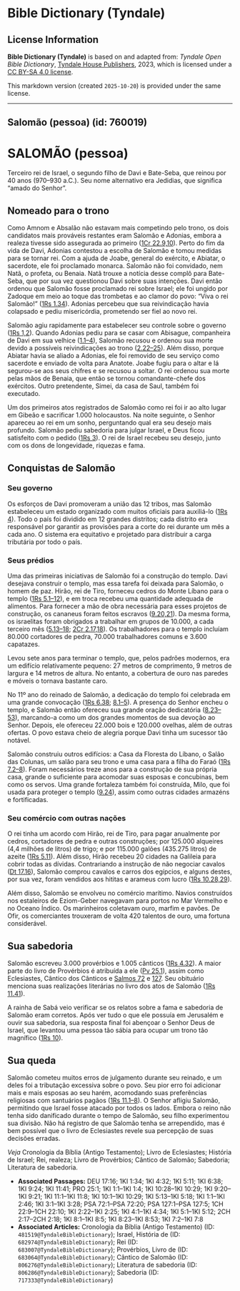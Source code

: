 # Bible Dictionary (Tyndale)

## License Information

**Bible Dictionary (Tyndale)** is based on and adapted from: _Tyndale Open Bible Dictionary_, [Tyndale House Publishers](https://tyndaleopenresources.com/), 2023, which is licensed under a [CC BY-SA 4.0 license](https://creativecommons.org/licenses/by-sa/4.0/legalcode.en).

This markdown version (created `2025-10-20`) is provided under the same license.



--------------------------------

## Salomão (pessoa) (id: 760019)

SALOMÃO (pessoa)
================

Terceiro rei de Israel, o segundo filho de Davi e Bate\-Seba, que reinou por 40 anos (970–930 a.C.). Seu nome alternativo era Jedidias, que significa “amado do Senhor”.

Nomeado para o trono
--------------------

Como Amnom e Absalão não estavam mais competindo pelo trono, os dois candidatos mais prováveis restantes eram Salomão e Adonias, embora a realeza tivesse sido assegurada ao primeiro ([1Cr 22\.9,10](https://ref.ly/1Chr22:9-1Chr22:10)). Perto do fim da vida de Davi, Adonias contestou a escolha de Salomão e tomou medidas para se tornar rei. Com a ajuda de Joabe, general do exército, e Abiatar, o sacerdote, ele foi proclamado monarca. Salomão não foi convidado, nem Natã, o profeta, ou Benaia. Natã trouxe a notícia desse complô para Bate\-Seba, que por sua vez questionou Davi sobre suas intenções. Davi então ordenou que Salomão fosse proclamado rei sobre Israel; ele foi ungido por Zadoque em meio ao toque das trombetas e ao clamor do povo: “Viva o rei Salomão!” ([1Rs 1\.34](https://ref.ly/1Kgs1:34)). Adonias percebeu que sua reivindicação havia colapsado e pediu misericórdia, prometendo ser fiel ao novo rei.

Salomão agiu rapidamente para estabelecer seu controle sobre o governo ([1Rs 1,2](https://ref.ly/1Kgs1:1-1Kgs2:46)). Quando Adonias pediu para se casar com Abisague, companheira de Davi em sua velhice ([1\.1–4](https://ref.ly/1Kgs1:1-1Kgs1:4)), Salomão recusou e ordenou sua morte devido a possíveis reivindicações ao trono ([2\.22–25](https://ref.ly/1Kgs2:22-1Kgs2:25)). Além disso, porque Abiatar havia se aliado a Adonias, ele foi removido de seu serviço como sacerdote e enviado de volta para Anatote. Joabe fugiu para o altar e lá segurou\-se aos seus chifres e se recusou a soltar. O rei ordenou sua morte pelas mãos de Benaia, que então se tornou comandante\-chefe dos exércitos. Outro pretendente, Simei, da casa de Saul, também foi executado.

Um dos primeiros atos registrados de Salomão como rei foi ir ao alto lugar em Gibeão e sacrificar 1\.000 holocaustos. Na noite seguinte, o Senhor apareceu ao rei em um sonho, perguntando qual era seu desejo mais profundo. Salomão pediu sabedoria para julgar Israel, e Deus ficou satisfeito com o pedido ([1Rs 3](https://ref.ly/1Kgs3:1-1Kgs3:28)). O rei de Israel recebeu seu desejo, junto com os dons de longevidade, riquezas e fama.

Conquistas de Salomão
---------------------

### Seu governo

Os esforços de Davi promoveram a união das 12 tribos, mas Salomão estabeleceu um estado organizado com muitos oficiais para auxiliá\-lo ([1Rs 4](https://ref.ly/1Kgs4:1-1Kgs4:34)). Todo o país foi dividido em 12 grandes distritos; cada distrito era responsável por garantir as provisões para a corte do rei durante um mês a cada ano. O sistema era equitativo e projetado para distribuir a carga tributária por todo o país.

### Seus prédios

Uma das primeiras iniciativas de Salomão foi a construção do templo. Davi desejava construir o templo, mas essa tarefa foi deixada para Salomão, o homem de paz. Hirão, rei de Tiro, forneceu cedros do Monte Líbano para o templo ([1Rs 5\.1–12](https://ref.ly/1Kgs5:1-1Kgs5:12)), e em troca recebeu uma quantidade adequada de alimentos. Para fornecer a mão de obra necessária para esses projetos de construção, os cananeus foram feitos escravos ([9\.20,21](https://ref.ly/1Kgs9:20-1Kgs9:21)). Da mesma forma, os israelitas foram obrigados a trabalhar em grupos de 10\.000, a cada terceiro mês ([5\.13–18](https://ref.ly/1Kgs5:13-1Kgs5:18); [2Cr 2\.17,18](https://ref.ly/2Chr2:17-2Chr2:18)). Os trabalhadores para o templo incluíam 80\.000 cortadores de pedra, 70\.000 trabalhadores comuns e 3\.600 capatazes.

Levou sete anos para terminar o templo, que, pelos padrões modernos, era um edifício relativamente pequeno: 27 metros de comprimento, 9 metros de largura e 14 metros de altura. No entanto, a cobertura de ouro nas paredes e móveis o tornava bastante caro.

No 11º ano do reinado de Salomão, a dedicação do templo foi celebrada em uma grande convocação ([1Rs 6\.38](https://ref.ly/1Kgs6:38); [8\.1–5](https://ref.ly/1Kgs8:1-1Kgs8:5)). A presença do Senhor encheu o templo, e Salomão então ofereceu sua grande oração dedicatória ([8\.23–53](https://ref.ly/1Kgs8:23-1Kgs8:53)), marcando\-a como um dos grandes momentos de sua devoção ao Senhor. Depois, ele ofereceu 22\.000 bois e 120\.000 ovelhas, além de outras ofertas. O povo estava cheio de alegria porque Davi tinha um sucessor tão notável.

Salomão construiu outros edifícios: a Casa da Floresta do Líbano, o Salão das Colunas, um salão para seu trono e uma casa para a filha do Faraó ([1Rs 7\.2–8](https://ref.ly/1Kgs7:2-1Kgs7:8)). Foram necessários treze anos para a construção de sua própria casa, grande o suficiente para acomodar suas esposas e concubinas, bem como os servos. Uma grande fortaleza também foi construída, Milo, que foi usada para proteger o templo ([9\.24](https://ref.ly/1Kgs9:24)), assim como outras cidades armazéns e fortificadas.

### Seu comércio com outras nações

O rei tinha um acordo com Hirão, rei de Tiro, para pagar anualmente por cedros, cortadores de pedra e outras construções; por 125\.000 alqueires (4,4 milhões de litros) de trigo; e por 115\.000 galões (435\.275 litros) de azeite ([1Rs 5\.11](https://ref.ly/1Kgs5:11)). Além disso, Hirão recebeu 20 cidades na Galileia para cobrir todas as dívidas. Contrariando a instrução de não negociar cavalos ([Dt 17\.16](https://ref.ly/Deut17:16)), Salomão comprou cavalos e carros dos egípcios, e alguns destes, por sua vez, foram vendidos aos hititas e arameus com lucro ([1Rs 10\.28,29](https://ref.ly/1Kgs10:28-1Kgs10:29)).

Além disso, Salomão se envolveu no comércio marítimo. Navios construídos nos estaleiros de Eziom\-Geber navegavam para portos no Mar Vermelho e no Oceano Índico. Os marinheiros coletavam ouro, marfim e pavões. De Ofir, os comerciantes trouxeram de volta 420 talentos de ouro, uma fortuna considerável.

Sua sabedoria
-------------

Salomão escreveu 3\.000 provérbios e 1\.005 cânticos ([1Rs 4\.32](https://ref.ly/1Kgs4:32)). A maior parte do livro de Provérbios é atribuída a ele ([Pv 25\.1](https://ref.ly/Prov25:1)), assim como Eclesiastes, Cântico dos Cânticos e [Salmos 72](https://ref.ly/Ps72:1-Ps72:20) e [127](https://ref.ly/Ps127:1-Ps127:5). Seu obituário menciona suas realizações literárias no livro dos atos de Salomão ([1Rs 11\.41](https://ref.ly/1Kgs11:41)).

A rainha de Sabá veio verificar se os relatos sobre a fama e sabedoria de Salomão eram corretos. Após ver tudo o que ele possuía em Jerusalém e ouvir sua sabedoria, sua resposta final foi abençoar o Senhor Deus de Israel, que levantou uma pessoa tão sábia para ocupar um trono tão magnífico ([1Rs 10](https://ref.ly/1Kgs10:1-1Kgs10:29)).

Sua queda
---------

Salomão cometeu muitos erros de julgamento durante seu reinado, e um deles foi a tributação excessiva sobre o povo. Seu pior erro foi adicionar mais e mais esposas ao seu harém, acomodando suas preferências religiosas com santuários pagãos ([1Rs 11\.1–8](https://ref.ly/1Kgs11:1-1Kgs11:8)). O Senhor afligiu Salomão, permitindo que Israel fosse atacado por todos os lados. Embora o reino não tenha sido danificado durante o tempo de Salomão, seu filho experimentou sua divisão. Não há registro de que Salomão tenha se arrependido, mas é bem possível que o livro de Eclesiastes revele sua percepção de suas decisões erradas.

*Veja* Cronologia da Bíblia (Antigo Testamento); Livro de Eclesiastes; História de Israel; Rei, realeza; Livro de Provérbios; Cântico de Salomão; Sabedoria; Literatura de sabedoria.

* **Associated Passages:** DEU 17:16; 1KI 1:34; 1KI 4:32; 1KI 5:11; 1KI 6:38; 1KI 9:24; 1KI 11:41; PRO 25:1; 1KI 1:1–1KI 1:4; 1KI 10:28–1KI 10:29; 1KI 9:20–1KI 9:21; 1KI 11:1–1KI 11:8; 1KI 10:1–1KI 10:29; 1KI 5:13–1KI 5:18; 1KI 1:1–1KI 2:46; 1KI 3:1–1KI 3:28; PSA 72:1–PSA 72:20; PSA 127:1–PSA 127:5; 1CH 22:9–1CH 22:10; 1KI 2:22–1KI 2:25; 1KI 4:1–1KI 4:34; 1KI 5:1–1KI 5:12; 2CH 2:17–2CH 2:18; 1KI 8:1–1KI 8:5; 1KI 8:23–1KI 8:53; 1KI 7:2–1KI 7:8
* **Associated Articles:** Cronologia da Bíblia (Antigo Testamento) (ID: `481519@TyndaleBibleDictionary`); Israel, História de (ID: `682974@TyndaleBibleDictionary`); Rei (ID: `683007@TyndaleBibleDictionary`); Provérbios, Livro de (ID: `683064@TyndaleBibleDictionary`); Cântico de Salomão (ID: `806276@TyndaleBibleDictionary`); Literatura de sabedoria (ID: `806286@TyndaleBibleDictionary`); Sabedoria (ID: `717333@TyndaleBibleDictionary`)

